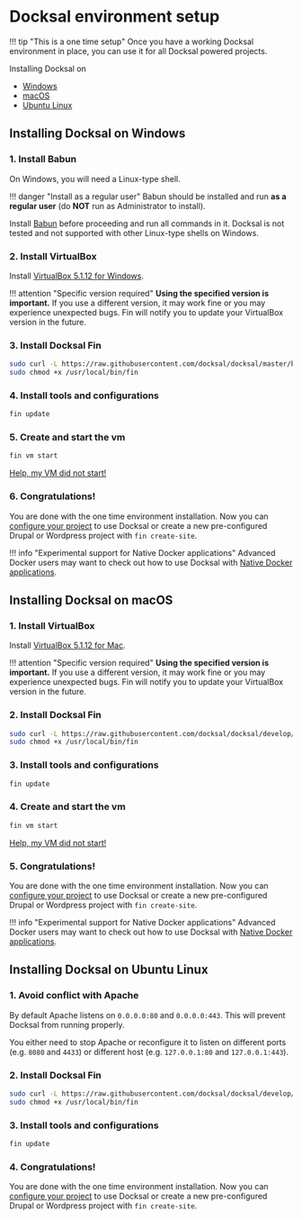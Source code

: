 # Docksal environment setup

!!! tip "This is a one time setup"
    Once you have a working Docksal environment in place, you can use it for all Docksal powered projects.

Installing Docksal on

- [Windows](#windows)
- [macOS](#macos)
- [Ubuntu Linux](#linux)

<a name="windows"></a>
## Installing Docksal on Windows

### 1. Install Babun

On Windows, you will need a Linux-type shell.

!!! danger "Install as a regular user"
    Babun should be installed and run **as a regular user** (do **NOT** run as Administrator to install).

Install [Babun](http://babun.github.io/) before proceeding and run all commands in it.
Docksal is not tested and not supported with other Linux-type shells on Windows.

### 2. Install VirtualBox

Install [VirtualBox 5.1.12 for Windows](http://download.virtualbox.org/virtualbox/5.1.12/VirtualBox-5.1.12-112440-Win.exe).

!!! attention "Specific version required"
    **Using the specified version is important.** If you use a different version, it may work fine or you may experience unexpected bugs. Fin will notify you to update your VirtualBox version in the future.

### 3. Install Docksal Fin

```bash
sudo curl -L https://raw.githubusercontent.com/docksal/docksal/master/bin/fin -o /usr/local/bin/fin && \
sudo chmod +x /usr/local/bin/fin
```

### 4. Install tools and configurations

```bash
fin update
```

### 5. Create and start the vm

```bash
fin vm start
```
[Help, my VM did not start!](troubleshooting.md#failed-creating-docksal-virtual-machine)

### 6. Congratulations!

You are done with the one time environment installation. Now you can [configure your project](project-setup.md) to use Docksal or create a new pre-configured Drupal or Wordpress project with `fin create-site`.

!!! info "Experimental support for Native Docker applications"
    Advanced Docker users may want to check out how to use Docksal with [Native Docker applications](env-setup-native.md).

<a name="macos"></a>
## Installing Docksal on macOS

### 1. Install VirtualBox

Install [VirtualBox 5.1.12 for Mac](http://download.virtualbox.org/virtualbox/5.1.12/VirtualBox-5.1.12-112440-OSX.dmg).

!!! attention "Specific version required"
    **Using the specified version is important.** If you use a different version, it may work fine or you may experience unexpected bugs. Fin will notify you to update your VirtualBox version in the future.

### 2. Install Docksal Fin

```bash
sudo curl -L https://raw.githubusercontent.com/docksal/docksal/develop/bin/fin -o /usr/local/bin/fin && \
sudo chmod +x /usr/local/bin/fin
```

### 3. Install tools and configurations

```bash
fin update
```

### 4. Create and start the vm

```bash
fin vm start
```
[Help, my VM did not start!](troubleshooting.md#failed-creating-docksal-virtual-machine)

### 5. Congratulations!

You are done with the one time environment installation. Now you can [configure your project](project-setup.md) to use Docksal or create a new pre-configured Drupal or Wordpress project with `fin create-site`.

!!! info "Experimental support for Native Docker applications"
    Advanced Docker users may want to check out how to use Docksal with [Native Docker applications](env-setup-native.md).

<a name="linux"></a>
## Installing Docksal on Ubuntu Linux

### 1. Avoid conflict with Apache

By default Apache listens on `0.0.0.0:80` and `0.0.0.0:443`. This will prevent Docksal from running properly.

You either need to stop Apache or reconfigure it to listen on different ports (e.g. `8080` and `4433`) or different host (e.g. `127.0.0.1:80` and `127.0.0.1:443`).

### 2. Install Docksal Fin

```bash
sudo curl -L https://raw.githubusercontent.com/docksal/docksal/develop/bin/fin -o /usr/local/bin/fin && \
sudo chmod +x /usr/local/bin/fin
```

### 3. Install tools and configurations

```bash
fin update
```

### 4. Congratulations!

You are done with the one time environment installation. Now you can [configure your project](project-setup.md) to use Docksal or create a new pre-configured Drupal or Wordpress project with `fin create-site`.
